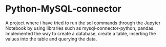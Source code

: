 # Python-MySQL-connector
A project where i have tried to run the sql commands through the Jupyter Notebook by using libraries such as mysql-connector-python, pandas. Implemented the way to create a database, create a table, inserting the values into the table and querying the data.
